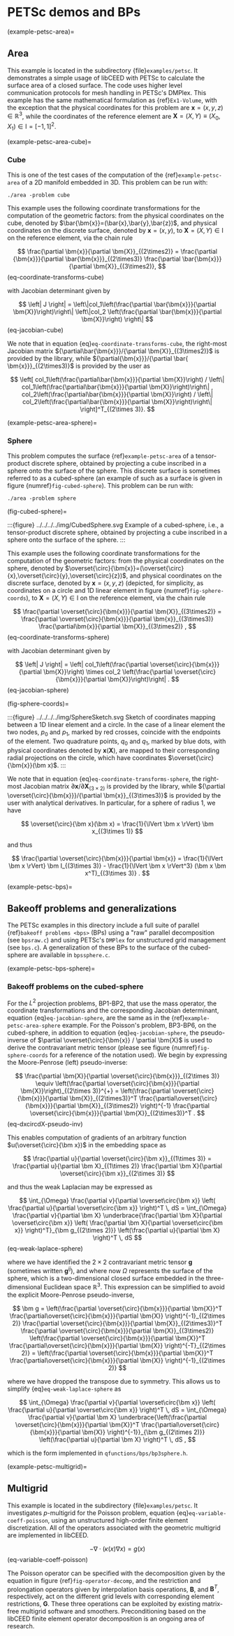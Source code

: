 # PETSc demos and BPs

(example-petsc-area)=

## Area

This example is located in the subdirectory {file}`examples/petsc`.
It demonstrates a simple usage of libCEED with PETSc to calculate the surface area of a closed surface.
The code uses higher level communication protocols for mesh handling in PETSc's DMPlex.
This example has the same mathematical formulation as {ref}`Ex1-Volume`, with the exception that the physical coordinates for this problem are $\bm{x}=(x,y,z)\in \mathbb{R}^3$, while the coordinates of the reference element are $\bm{X}=(X,Y) \equiv (X_0,X_1) \in \textrm{I} =[-1,1]^2$.

(example-petsc-area-cube)=

### Cube

This is one of the test cases of the computation of the {ref}`example-petsc-area` of a 2D manifold embedded in 3D.
This problem can be run with:

```
./area -problem cube
```

This example uses the following coordinate transformations for the computation of the geometric factors: from the physical coordinates on the cube, denoted by $\bar{\bm{x}}=(\bar{x},\bar{y},\bar{z})$, and physical coordinates on the discrete surface, denoted by $\bm{{x}}=(x,y)$, to $\bm{X}=(X,Y) \in \textrm{I}$ on the reference element, via the chain rule

$$
\frac{\partial \bm{x}}{\partial \bm{X}}_{(2\times2)} = \frac{\partial {\bm{x}}}{\partial \bar{\bm{x}}}_{(2\times3)} \frac{\partial \bar{\bm{x}}}{\partial \bm{X}}_{(3\times2)},
$$ (eq-coordinate-transforms-cube)

with Jacobian determinant given by

$$
\left| J \right| = \left\|col_1\left(\frac{\partial \bar{\bm{x}}}{\partial \bm{X}}\right)\right\| \left\|col_2 \left(\frac{\partial \bar{\bm{x}}}{\partial \bm{X}}\right) \right\|
$$ (eq-jacobian-cube)

We note that in equation {eq}`eq-coordinate-transforms-cube`, the right-most Jacobian matrix ${\partial\bar{\bm{x}}}/{\partial \bm{X}}_{(3\times2)}$ is provided by the library, while ${\partial{\bm{x}}}/{\partial \bar{ \bm{x}}}_{(2\times3)}$ is provided by the user as

$$
\left[ col_1\left(\frac{\partial\bar{\bm{x}}}{\partial \bm{X}}\right) / \left\| col_1\left(\frac{\partial\bar{\bm{x}}}{\partial \bm{X}}\right)\right\| , col_2\left(\frac{\partial\bar{\bm{x}}}{\partial \bm{X}}\right) / \left\| col_2\left(\frac{\partial\bar{\bm{x}}}{\partial \bm{X}}\right)\right\| \right]^T_{(2\times 3)}.
$$

(example-petsc-area-sphere)=

### Sphere

This problem computes the surface {ref}`example-petsc-area` of a tensor-product discrete sphere, obtained by projecting a cube inscribed in a sphere onto the surface of the sphere.
This discrete surface is sometimes referred to as a cubed-sphere (an example of such as a surface is given in figure {numref}`fig-cubed-sphere`).
This problem can be run with:

```
./area -problem sphere
```

(fig-cubed-sphere)=

:::{figure} ../../../../img/CubedSphere.svg
Example of a cubed-sphere, i.e., a tensor-product discrete sphere, obtained by
projecting a cube inscribed in a sphere onto the surface of the sphere.
:::

This example uses the following coordinate transformations for the computation of the geometric factors: from the physical coordinates on the sphere, denoted by $\overset{\circ}{\bm{x}}=(\overset{\circ}{x},\overset{\circ}{y},\overset{\circ}{z})$, and physical coordinates on the discrete surface, denoted by $\bm{{x}}=(x,y,z)$ (depicted, for simplicity, as coordinates on a circle and 1D linear element in figure {numref}`fig-sphere-coords`), to $\bm{X}=(X,Y) \in \textrm{I}$ on the reference element, via the chain rule

$$
\frac{\partial \overset{\circ}{\bm{x}}}{\partial \bm{X}}_{(3\times2)} = \frac{\partial \overset{\circ}{\bm{x}}}{\partial \bm{x}}_{(3\times3)} \frac{\partial\bm{x}}{\partial \bm{X}}_{(3\times2)} ,
$$ (eq-coordinate-transforms-sphere)

with Jacobian determinant given by

$$
\left| J \right| = \left| col_1\left(\frac{\partial \overset{\circ}{\bm{x}}}{\partial \bm{X}}\right) \times col_2 \left(\frac{\partial \overset{\circ}{\bm{x}}}{\partial \bm{X}}\right)\right| .
$$ (eq-jacobian-sphere)

(fig-sphere-coords)=

:::{figure} ../../../../img/SphereSketch.svg
Sketch of coordinates mapping between a 1D linear element and a circle.
In the case of a linear element the two nodes, $p_0$ and $p_1$, marked by red crosses, coincide with the endpoints of the element.
Two quadrature points, $q_0$ and $q_1$, marked by blue dots, with physical coordinates denoted by $\bm x(\bm X)$, are mapped to their corresponding radial projections on the circle, which have coordinates $\overset{\circ}{\bm{x}}(\bm x)$.
:::

We note that in equation {eq}`eq-coordinate-transforms-sphere`, the right-most Jacobian matrix ${\partial\bm{x}}/{\partial \bm{X}}_{(3\times2)}$ is provided by the library, while ${\partial \overset{\circ}{\bm{x}}}/{\partial \bm{x}}_{(3\times3)}$ is provided by the user with analytical derivatives.
In particular, for a sphere of radius 1, we have

$$
\overset{\circ}{\bm x}(\bm x) = \frac{1}{\lVert \bm x \rVert} \bm x_{(3\times 1)}
$$

and thus

$$
\frac{\partial \overset{\circ}{\bm{x}}}{\partial \bm{x}} = \frac{1}{\lVert \bm x \rVert} \bm I_{(3\times 3)} - \frac{1}{\lVert \bm x \rVert^3} (\bm x \bm x^T)_{(3\times 3)} .
$$

(example-petsc-bps)=

## Bakeoff problems and generalizations

The PETSc examples in this directory include a full suite of parallel {ref}`bakeoff problems <bps>` (BPs) using a "raw" parallel decomposition (see `bpsraw.c`) and using PETSc's `DMPlex` for unstructured grid management (see `bps.c`).
A generalization of these BPs to the surface of the cubed-sphere are available in `bpssphere.c`.

(example-petsc-bps-sphere)=

### Bakeoff problems on the cubed-sphere

For the $L^2$ projection problems, BP1-BP2, that use the mass operator, the coordinate transformations and the corresponding Jacobian determinant, equation {eq}`eq-jacobian-sphere`, are the same as in the {ref}`example-petsc-area-sphere` example.
For the Poisson's problem, BP3-BP6, on the cubed-sphere, in addition to equation {eq}`eq-jacobian-sphere`, the pseudo-inverse of $\partial \overset{\circ}{\bm{x}} / \partial \bm{X}$ is used to derive the contravariant metric tensor (please see figure {numref}`fig-sphere-coords` for a reference of the notation used).
We begin by expressing the Moore-Penrose (left) pseudo-inverse:

$$
\frac{\partial \bm{X}}{\partial \overset{\circ}{\bm{x}}}_{(2\times 3)} \equiv \left(\frac{\partial \overset{\circ}{\bm{x}}}{\partial \bm{X}}\right)_{(2\times 3)}^{+} =  \left(\frac{\partial \overset{\circ}{\bm{x}}}{\partial \bm{X}}_{(2\times3)}^T \frac{\partial\overset{\circ}{\bm{x}}}{\partial \bm{X}}_{(3\times2)} \right)^{-1} \frac{\partial \overset{\circ}{\bm{x}}}{\partial \bm{X}}_{(2\times3)}^T .
$$ (eq-dxcircdX-pseudo-inv)

This enables computation of gradients of an arbitrary function $u(\overset{\circ}{\bm x})$ in the embedding space as

$$
\frac{\partial u}{\partial \overset{\circ}{\bm x}}_{(1\times 3)} = \frac{\partial u}{\partial \bm X}_{(1\times 2)} \frac{\partial \bm X}{\partial \overset{\circ}{\bm x}}_{(2\times 3)}
$$

and thus the weak Laplacian may be expressed as

$$
\int_{\Omega} \frac{\partial v}{\partial \overset\circ{\bm x}} \left( \frac{\partial u}{\partial \overset\circ{\bm x}} \right)^T \, dS
    = \int_{\Omega} \frac{\partial v}{\partial \bm X} \underbrace{\frac{\partial \bm X}{\partial \overset\circ{\bm x}} \left( \frac{\partial \bm X}{\partial \overset\circ{\bm x}} \right)^T}_{\bm g_{(2\times 2)}}  \left(\frac{\partial u}{\partial \bm X} \right)^T \, dS
$$ (eq-weak-laplace-sphere)

where we have identified the $2\times 2$ contravariant metric tensor $\bm g$ (sometimes written $\bm g^{ij}$), and where now $\Omega$ represents the surface of the sphere, which is a two-dimensional closed surface embedded in the three-dimensional Euclidean space $\mathbb{R}^3$.
This expression can be simplified to avoid the explicit Moore-Penrose pseudo-inverse,

$$
\bm g = \left(\frac{\partial \overset{\circ}{\bm{x}}}{\partial \bm{X}}^T \frac{\partial\overset{\circ}{\bm{x}}}{\partial \bm{X}} \right)^{-1}_{(2\times 2)} \frac{\partial \overset{\circ}{\bm{x}}}{\partial \bm{X}}_{(2\times3)}^T \frac{\partial \overset{\circ}{\bm{x}}}{\partial \bm{X}}_{(3\times2)} \left(\frac{\partial \overset{\circ}{\bm{x}}}{\partial \bm{X}}^T \frac{\partial\overset{\circ}{\bm{x}}}{\partial \bm{X}} \right)^{-T}_{(2\times 2)} = \left(\frac{\partial \overset{\circ}{\bm{x}}}{\partial \bm{X}}^T \frac{\partial\overset{\circ}{\bm{x}}}{\partial \bm{X}} \right)^{-1}_{(2\times 2)}
$$

where we have dropped the transpose due to symmetry.
This allows us to simplify {eq}`eq-weak-laplace-sphere` as

$$
\int_{\Omega} \frac{\partial v}{\partial \overset\circ{\bm x}} \left( \frac{\partial u}{\partial \overset\circ{\bm x}} \right)^T \, dS     = \int_{\Omega} \frac{\partial v}{\partial \bm X} \underbrace{\left(\frac{\partial \overset{\circ}{\bm{x}}}{\partial \bm{X}}^T \frac{\partial\overset{\circ}{\bm{x}}}{\partial \bm{X}} \right)^{-1}}_{\bm g_{(2\times 2)}}  \left(\frac{\partial u}{\partial \bm X} \right)^T \, dS ,
$$

which is the form implemented in `qfunctions/bps/bp3sphere.h`.

(example-petsc-multigrid)=

## Multigrid

This example is located in the subdirectory {file}`examples/petsc`.
It investigates $p$-multigrid for the Poisson problem, equation {eq}`eq-variable-coeff-poisson`, using an unstructured high-order finite element discretization.
All of the operators associated with the geometric multigrid are implemented in libCEED.

$$
-\nabla\cdot \left( \kappa \left( x \right) \nabla x \right) = g \left( x \right)
$$ (eq-variable-coeff-poisson)

The Poisson operator can be specified with the decomposition given by the equation in figure {ref}`fig-operator-decomp`, and the restriction and prolongation operators given by interpolation basis operations, $\bm{B}$, and $\bm{B}^T$, respectively, act on the different grid levels with corresponding element restrictions, $\bm{G}$.
These three operations can be exploited by existing matrix-free multigrid software and smoothers.
Preconditioning based on the libCEED finite element operator decomposition is an ongoing area of research.
